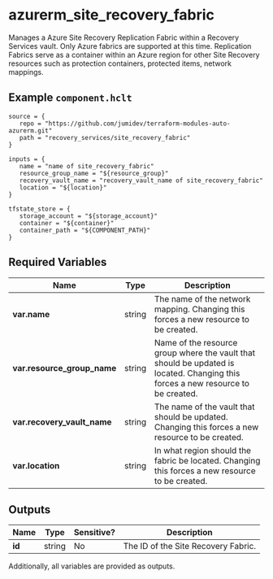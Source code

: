 # azurerm_site_recovery_fabric

Manages a Azure Site Recovery Replication Fabric within a Recovery Services vault. Only Azure fabrics are supported at this time. Replication Fabrics serve as a container within an Azure region for other Site Recovery resources such as protection containers, protected items, network mappings.

## Example `component.hclt`

```hcl
source = {
   repo = "https://github.com/jumidev/terraform-modules-auto-azurerm.git" 
   path = "recovery_services/site_recovery_fabric" 
}

inputs = {
   name = "name of site_recovery_fabric" 
   resource_group_name = "${resource_group}" 
   recovery_vault_name = "recovery_vault_name of site_recovery_fabric" 
   location = "${location}" 
}

tfstate_store = {
   storage_account = "${storage_account}" 
   container = "${container}" 
   container_path = "${COMPONENT_PATH}" 
}

```

## Required Variables

| Name | Type |  Description |
| ---- | --------- |  ----------- |
| **var.name** | string |  The name of the network mapping. Changing this forces a new resource to be created. | 
| **var.resource_group_name** | string |  Name of the resource group where the vault that should be updated is located. Changing this forces a new resource to be created. | 
| **var.recovery_vault_name** | string |  The name of the vault that should be updated. Changing this forces a new resource to be created. | 
| **var.location** | string |  In what region should the fabric be located. Changing this forces a new resource to be created. | 



## Outputs

| Name | Type | Sensitive? | Description |
| ---- | ---- | --------- | --------- |
| **id** | string | No  | The ID of the Site Recovery Fabric. | 

Additionally, all variables are provided as outputs.

